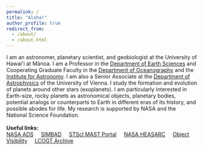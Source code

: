 ```yaml
---
permalink: /
title: "Aloha!"
author_profile: true
redirect_from: 
  - /about/
  - /about.html
---
```


I am an astronomer, planetary scientist, and geobiologist at the University of Hawai'i at Mānoa.  I am a Professor in the <a href="https://www.soest.hawaii.edu/earthsciences/">Department of Earth Sciences</a> and Cooperating Graduate Faculty in the <a href="https://www.soest.hawaii.edu/oceanography/">Department of Oceanography</a> and the <a href="https://www.ifa.hawaii.edu/">Institute for Astronomy</a>.  I am also a Senior Associate at the <a href="https://astro.univie.ac.at/en/">Department of Astrophysics</a> of the University of Vienna.  I study the formation and evolution of planets around other stars (exoplanets).  I am particularly interested in Earth-size, rocky planets as astronomical objects, planetary bodies, potential analogs or counterparts to Earth in different eras of its history, and possible abodes for life.  My research is supported by NASA and the National Science Foundation.   
<br>
<b>Useful links:</b>
<br>
<a href="https://ui.adsabs.harvard.edu/classic-form" target="_blank">NASA ADS</a> &nbsp; &nbsp;
<a href="https://simbad.u-strasbg.fr/simbad/sim-fbasic" target="_blank">SIMBAD</a> &nbsp; &nbsp;
<a href="https://mast.stsci.edu/portal/Mashup/Clients/Mast/Portal.html" target="_blank">STScI MAST Portal</a> &nbsp; &nbsp;
<a href="https://heasarc.gsfc.nasa.gov/" target="_blank">NASA HEASARC</a> &nbsp; &nbsp;
<a href="https://astro.ing.iac.es/staralt/" target="_blank">Object Visibility</a> &nbsp; &nbsp;
<a href="https://archive.lco.global/" target="_blank">LCOGT Archive</a> &nbsp; &nbsp;
